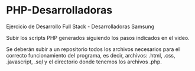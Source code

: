 # PHP-Desarrolladoras
Ejercicio de Desarrollo Full Stack - Desarrolladoras Samsung

Subir los scripts PHP generados siguiendo los pasos indicados en el video.

Se deberán subir a un repositorio todos los archivos necesarios para el correcto funcionamiento del programa, es decir, archivos: .html, .css, .javascript, .sql y el directorio donde tenemos los archivos .php.
